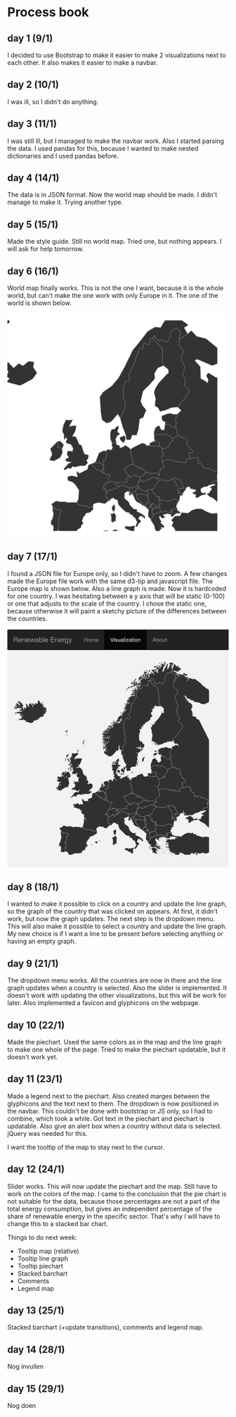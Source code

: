 # Process book

## day 1 (9/1)
I decided to use Bootstrap to make it easier to make 2 visualizations next to
each other. It also makes it easier to make a navbar.

## day 2 (10/1)
I was ill, so I didn't do anything.

## day 3 (11/1)
I was still ill, but I managed to make the navbar work. Also I started parsing
the data. I used pandas for this, because I wanted to make nested dictionaries
and I used pandas before.

## day 4 (14/1)
The data is in JSON format. Now the world map should be made. I didn't manage
to make it. Trying another type.

## day 5 (15/1)
Made the style guide. Still no world map. Tried one, but nothing appears. I will
ask for help tomorrow.

## day 6 (16/1)
World map finally works. This is not the one I want, because it is the whole
world, but can't make the one work with only Europe in it. The one of the
world is shown below.

![oldmap](https://github.com/xandravos/project/blob/master/doc/oldworldmap.png)

## day 7 (17/1)
I found a JSON file for Europe only, so I didn't have to zoom. A few changes
made the Europe file work with the same d3-tip and javascript file. The Europe
map is shown below. Also a line graph is made. Now it is hardcoded for one
country. I was hesitating between a y axis that will be static (0-100) or
one that adjusts to the scale of the country. I chose the static one, because
otherwise it will paint a sketchy picture of the differences between the
countries.

![newmap](https://github.com/xandravos/project/blob/master/doc/neweumap.png)

## day 8 (18/1)
I wanted to make it possible to click on a country and update the line graph, so
the graph of the country that was clicked on appears. At first, it didn't work,
but now the graph updates. The next step is the dropdown menu. This will also
make it possible to select a country and update the line graph. My new
choice is if I want a line to be present before selecting anything or having
an empty graph.

## day 9 (21/1)
The dropdown menu works. All the countries are now in there and the line graph
updates when a country is selected. Also the slider is implemented. It doesn't
work with updating the other visualizations, but this will be work for later.
Also implemented a favicon and glyphicons on the webpage.

## day 10 (22/1)
Made the piechart. Used the same colors as in the map and the line graph to make
one whole of the page. Tried to make the piechart updatable, but it doesn't
work yet.

## day 11 (23/1)
Made a legend next to the piechart. Also created marges between the glyphicons
and the text next to them. The dropdown is now positioned in the navbar. This
couldn't be done with bootstrap or JS only, so I had to combine, which took a
while. Got text in the piechart and piechart is updatable. Also give an alert
box when a country without data is selected. jQuery was needed for this.  

I want the tooltip of the map to stay next to the cursor.

## day 12 (24/1)
Slider works. This will now update the piechart and the map. Still have to work
on the colors of the map. I came to the conclusion that the pie chart is not
suitable for the data, because those percentages are not a part of the total
energy consumption, but gives an independent percentage of the share of
renewable energy in the specific sector. That's why I will have to change this
to a stacked bar chart.

Things to do next week:  
* Tooltip map (relative)
* Tooltip line graph
* Tooltip piechart
* Stacked barchart
* Comments
* Legend map

## day 13 (25/1)
Stacked barchart (+update transitions), comments and legend map.

## day 14 (28/1)
Nog invullen

## day 15 (29/1)
Nog doen
